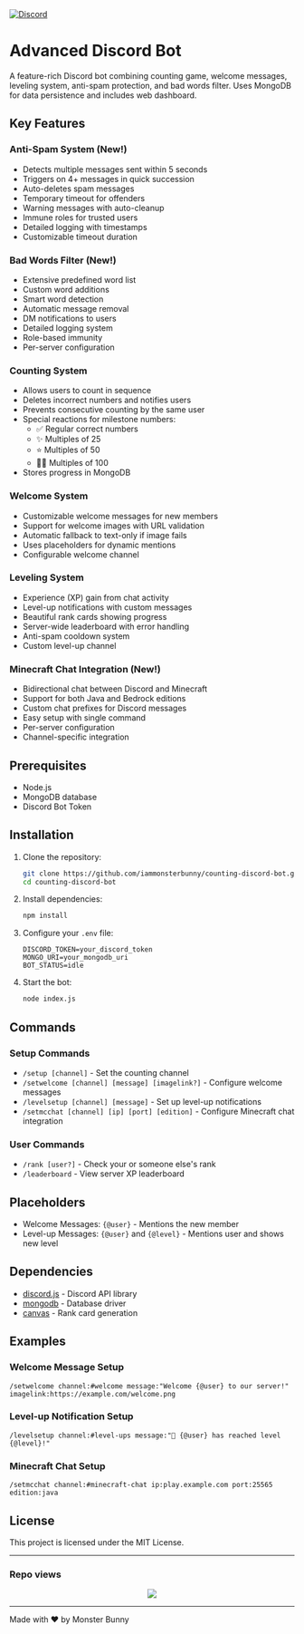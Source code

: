 <a href="https://dsc.gg/EchoScriptors">
    <img src="https://img.shields.io/discord/811542332678996008?color=7289DA&label=Support&logo=discord&style=for-the-badge" alt="Discord">
</a>

# Advanced Discord Bot

A feature-rich Discord bot combining counting game, welcome messages, leveling system, anti-spam protection, and bad words filter. Uses MongoDB for data persistence and includes web dashboard.

## Key Features

### Anti-Spam System (New!)
- Detects multiple messages sent within 5 seconds
- Triggers on 4+ messages in quick succession
- Auto-deletes spam messages
- Temporary timeout for offenders
- Warning messages with auto-cleanup
- Immune roles for trusted users
- Detailed logging with timestamps
- Customizable timeout duration

### Bad Words Filter (New!)
- Extensive predefined word list
- Custom word additions
- Smart word detection
- Automatic message removal
- DM notifications to users
- Detailed logging system
- Role-based immunity
- Per-server configuration

### Counting System
- Allows users to count in sequence
- Deletes incorrect numbers and notifies users
- Prevents consecutive counting by the same user
- Special reactions for milestone numbers:
  - ✅ Regular correct numbers
  - ✨ Multiples of 25
  - ⭐ Multiples of 50
  - 🎉💯 Multiples of 100
- Stores progress in MongoDB

### Welcome System
- Customizable welcome messages for new members
- Support for welcome images with URL validation
- Automatic fallback to text-only if image fails
- Uses placeholders for dynamic mentions
- Configurable welcome channel

### Leveling System
- Experience (XP) gain from chat activity
- Level-up notifications with custom messages
- Beautiful rank cards showing progress
- Server-wide leaderboard with error handling
- Anti-spam cooldown system
- Custom level-up channel

### Minecraft Chat Integration (New!)
- Bidirectional chat between Discord and Minecraft
- Support for both Java and Bedrock editions
- Custom chat prefixes for Discord messages
- Easy setup with single command
- Per-server configuration
- Channel-specific integration

## Prerequisites

- Node.js
- MongoDB database
- Discord Bot Token

## Installation

1. Clone the repository:
   ```bash
   git clone https://github.com/iammonsterbunny/counting-discord-bot.git
   cd counting-discord-bot
   ```

2. Install dependencies:
   ```bash
   npm install
   ```

3. Configure your `.env` file:
   ```env
   DISCORD_TOKEN=your_discord_token
   MONGO_URI=your_mongodb_uri
   BOT_STATUS=idle
   ```

4. Start the bot:
   ```bash
   node index.js
   ```

## Commands

### Setup Commands
- `/setup [channel]` - Set the counting channel
- `/setwelcome [channel] [message] [imagelink?]` - Configure welcome messages
- `/levelsetup [channel] [message]` - Set up level-up notifications
- `/setmcchat [channel] [ip] [port] [edition]` - Configure Minecraft chat integration

### User Commands
- `/rank [user?]` - Check your or someone else's rank
- `/leaderboard` - View server XP leaderboard

## Placeholders
- Welcome Messages: `{@user}` - Mentions the new member
- Level-up Messages: `{@user}` and `{@level}` - Mentions user and shows new level

## Dependencies

- [discord.js](https://discord.js.org/) - Discord API library
- [mongodb](https://www.mongodb.com/) - Database driver
- [canvas](https://www.npmjs.com/package/canvas) - Rank card generation

## Examples

### Welcome Message Setup
```
/setwelcome channel:#welcome message:"Welcome {@user} to our server!" imagelink:https://example.com/welcome.png
```

### Level-up Notification Setup
```
/levelsetup channel:#level-ups message:"🎉 {@user} has reached level {@level}!"
```

### Minecraft Chat Setup
```
/setmcchat channel:#minecraft-chat ip:play.example.com port:25565 edition:java
```

## License

This project is licensed under the MIT License.

---
### Repo views
<div align="center">
  <img src="https://profile-counter.glitch.me/Discord-bot/count.svg?" />
</div>

---
Made with ❤️ by Monster Bunny
